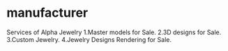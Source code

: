 # manufacturer
Services of Alpha Jewelry 1.Master models for Sale. 2.3D designs for Sale. 3.Custom Jewelry. 4.Jewelry Designs Rendering for Sale.

